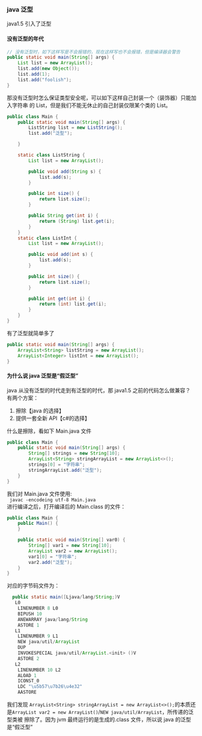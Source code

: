 ### java 泛型

java1.5 引入了泛型

#### 没有泛型的年代

```java
// 没有泛型时，如下这样写是不会报错的，现在这样写也不会报错，但是编译器会警告
public static void main(String[] args) {
    List list = new ArrayList();
    list.add(new Object());
    list.add(1);
    list.add("foolish");
}
```

那没有泛型时怎么保证类型安全呢，可以如下这样自己封装一个（装饰器）只能加入字符串
的 List，但是我们不能无休止的自己封装仅限某个类的 List。

```java
public class Main {
    public static void main(String[] args) {
        ListString list = new ListString();
        list.add("泛型");

    }

    static class ListString {
        List list = new ArrayList();

        public void add(String s) {
            list.add(s);
        }

        public int size() {
            return list.size();
        }

        public String get(int i) {
            return (String) list.get(i);
        }
    }
    static class ListInt {
        List list = new ArrayList();

        public void add(int s) {
            list.add(s);
        }

        public int size() {
            return list.size();
        }

        public int get(int i) {
            return (int) list.get(i);
        }
    }
}
```

有了泛型就简单多了

```java
public static void main(String[] args) {
    ArrayList<String> listString = new ArrayList();
    ArrayList<Integer> listInt = new ArrayList();
}
```

#### 为什么说 java 泛型是“假泛型”

java 从没有泛型的时代走到有泛型的时代，那 java1.5 之前的代码怎么做兼容？  
有两个方案：

1. 擦除【java 的选择】
2. 提供一套全新 API【c#的选择】

什么是擦除，看如下 Main.java 文件

```java
public class Main {
    public static void main(String[] args) {
        String[] strings = new String[10];
        ArrayList<String> stringArrayList = new ArrayList<>();
        strings[0] = "字符串";
        stringArrayList.add("泛型");
    }
}
```

我们对 Main.java 文件使用:  
` javac -encodeing utf-8 Main.java`  
进行编译之后，打开编译后的 Main.class 的文件：

```java
public class Main {
    public Main() {
    }

    public static void main(String[] var0) {
        String[] var1 = new String[10];
        ArrayList var2 = new ArrayList();
        var1[0] = "字符串";
        var2.add("泛型");
    }
}
```

对应的字节码文件为：

```java
  public static main([Ljava/lang/String;)V
   L0
    LINENUMBER 8 L0
    BIPUSH 10
    ANEWARRAY java/lang/String
    ASTORE 1
   L1
    LINENUMBER 9 L1
    NEW java/util/ArrayList
    DUP
    INVOKESPECIAL java/util/ArrayList.<init> ()V
    ASTORE 2
   L2
    LINENUMBER 10 L2
    ALOAD 1
    ICONST_0
    LDC "\u5b57\u7b26\u4e32"
    AASTORE
```

我们发现 `ArrayList<String> stringArrayList = new ArrayList<>();`的本质还
是`ArrayList var2 = new ArrayList()`/`NEW java/util/ArrayList`，所传递的泛型类被
擦除了。因为 jvm 最终运行的是生成的.class 文件，所以说 java 的泛型是“假泛型”
